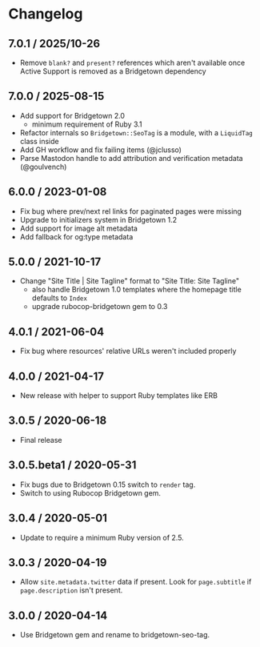 # Changelog

## 7.0.1 / 2025/10-26

- Remove `blank?` and `present?` references which aren't available once Active Support is removed as a Bridgetown dependency

## 7.0.0 / 2025-08-15

- Add support for Bridgetown 2.0
  - minimum requirement of Ruby 3.1
- Refactor internals so `Bridgetown::SeoTag` is a module, with a `LiquidTag` class inside
- Add GH workflow and fix failing items (@jclusso)
- Parse Mastodon handle to add attribution and verification metadata (@goulvench)

## 6.0.0 / 2023-01-08

- Fix bug where prev/next rel links for paginated pages were missing
- Upgrade to initializers system in Bridgetown 1.2
- Add support for image alt metadata
- Add fallback for og:type metadata 

## 5.0.0 / 2021-10-17

- Change "Site Title | Site Tagline" format to "Site Title: Site Tagline"
  - also handle Bridgetown 1.0 templates where the homepage title defaults to `Index`
  - upgrade rubocop-bridgetown gem to 0.3

## 4.0.1 / 2021-06-04

- Fix bug where resources' relative URLs weren't included properly

## 4.0.0 / 2021-04-17

- New release with helper to support Ruby templates like ERB

## 3.0.5  / 2020-06-18

- Final release

## 3.0.5.beta1 / 2020-05-31

- Fix bugs due to Bridgetown 0.15 switch to `render` tag.
- Switch to using Rubocop Bridgetown gem.

## 3.0.4 / 2020-05-01

- Update to require a minimum Ruby version of 2.5.

## 3.0.3 / 2020-04-19

- Allow `site.metadata.twitter` data if present. Look for `page.subtitle` if
`page.description` isn't present.

## 3.0.0 / 2020-04-14

- Use Bridgetown gem and rename to bridgetown-seo-tag.
